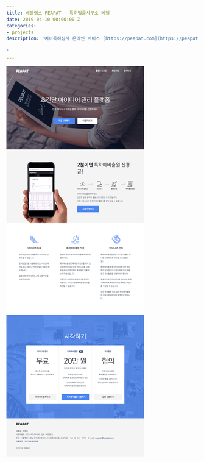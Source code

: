 ```yaml
---
title: 베젤랩스 PEAPAT - 특허법률사무소 베젤
date: 2019-04-10 00:00:00 Z
categories:
- projects
description: '예비특허심사 온라인 서비스 [https://peapat.com](https://peapat.com)

'
---
```


![](/assets/img/blog/peapat.png)
